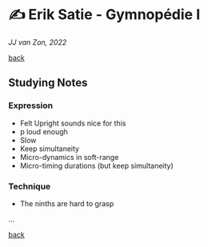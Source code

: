 ✍ Erik Satie - Gymnopédie Ⅰ
============================

*JJ van Zon, 2022*

[back](./README.md)

Studying Notes
--------------

### Expression
    
- Felt Upright sounds nice for this
- p loud enough
- Slow
- Keep simultaneity
- Micro-dynamics in soft-range
- Micro-timing durations (but keep simultaneity)

### Technique

- The ninths are hard to grasp

...

[back](./README.md)

